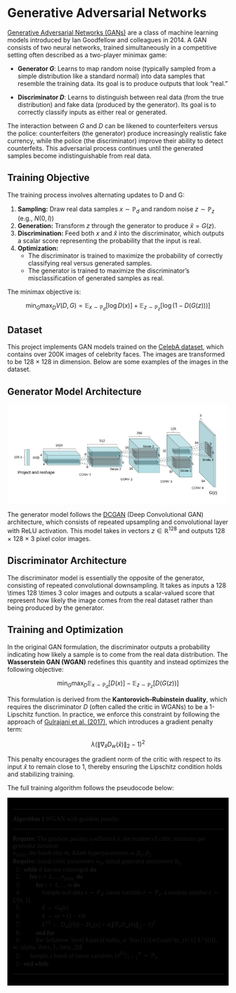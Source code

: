 # Generative Adversarial Networks

[Generative Adversarial Networks (GANs)](https://arxiv.org/pdf/1406.2661) are a class of machine learning models introduced by Ian Goodfellow and colleagues in 2014. A GAN consists of two neural networks, trained simultaneously in a competitive setting often described as a two-player minimax game:

- **Generator $G$**: Learns to map random noise (typically sampled from a simple distribution like a standard normal) into data samples that resemble the training data. Its goal is to produce outputs that look “real.”

- **Discriminator $D$**: Learns to distinguish between real data (from the true distribution) and fake data (produced by the generator). Its goal is to correctly classify inputs as either real or generated.

The interaction between $G$ and $D$ can be likened to counterfeiters versus the police: counterfeiters (the generator) produce increasingly realistic fake currency, while the police (the discriminator) improve their ability to detect counterfeits. This adversarial process continues until the generated samples become indistinguishable from real data.

## Training Objective

The training process involves alternating updates to D and G:

1. **Sampling:** Draw real data samples $x \sim \mathbb{P}_{d}$ and random noise $z \sim \mathbb{P}_z$ (e.g., $`N(0, I)`$)
2. **Generation:** Transform $z$ through the generator to produce $\hat{x} = G(z)$.
3. **Discrimination:** Feed both $x$ and $\hat{x}$ into the discriminator, which outputs a scalar score representing the probability that the input is real.
4. **Optimization:** 
    - The discriminator is trained to maximize the probability of correctly classifying real versus generated samples.
    - The generator is trained to maximize the discriminator’s misclassification of generated samples as real.

The minimax objective is:

```math
\min_G \max_D V(D, G) = \mathbb{E}_{x \sim \mathbb{P}_{d}}[\log D(x)] + \mathbb{E}_{z \sim \mathbb{P}_{z}}[\log (1 - D(G(z)))]
```

## Dataset

This project implements GAN models trained on the [CelebA dataset](https://mmlab.ie.cuhk.edu.hk/projects/CelebA.html), which contains over 200K images of celebrity faces. The images are transformed to be 128 $\times$ 128 in dimension. Below are some examples of the images in the dataset.

## Generator Model Architecture

![DCGAN Generator Architecture](graphics/DCGAN.PNG)

The generator model follows the [DCGAN](https://arxiv.org/pdf/1511.06434) (Deep Convolutional GAN) architecture, which consists of repeated upsampling and convolutional layer with ReLU activation. This model takes in vectors $z \in \mathbb{R}^{128}$ and outputs 128 $\times$ 128 $\times$ 3 pixel color images.

## Discriminator Architecture

The discriminator model is essentially the opposite of the generator, consisting of repeated convolutional downsampling. It takes as inputs a 128 \times 128 \times 3 color images and outputs a scalar-valued score that represent how likely the image comes from the real dataset rather than being produced by the generator.

## Training and Optimization

In the original GAN formulation, the discriminator outputs a probability indicating how likely a sample is to come from the real data distribution. The **Wasserstein GAN (WGAN)** redefines this quantity and instead optimizes the following objective:

```math
\min_G \max_D \mathbb{E}_{x \sim \mathbb{P}_{d}}[D(x)] - \mathbb{E}_{z \sim \mathbb{P}_{z}}[D(G(z))]
```
This formulation is derived from the **Kantorovich–Rubinstein duality**, which requires the discriminator $D$ (often called the critic in WGANs) to be a 1-Lipschitz function. In practice, we enforce this constraint by following the approach of [Gulrajani et al. (2017)](https://arxiv.org/pdf/1704.00028), which introduces a gradient penalty term:
```math
\lambda (\lVert\nabla_{\hat{x}} D_w(\hat{x})\lVert_2 - 1)^2
```

This penalty encourages the gradient norm of the critic with respect to its input $\hat{x}$ to remain close to 1, thereby ensuring the Lipschitz condition holds and stabilizing training.

The full training algorithm follows the pseudocode below:

<div style="border: 2px solid #000000; font-family: Computer Modern Roman; padding: 10px; background: #000000; display: inline-block; max-width: fit-content;">

---

**Algorithm 1** WGAN with graident penalty.

---

**Require:** The gradient penalty coefficeint $\lambda$, the number of critic iterations per generator iteration \
$n_{\text{critic}}$, the batch size $m$, Adam hyperparameters $\alpha$, $\beta_1$, $\beta_2$.\
**Require:** initial critic parameters $w_0$, initial generator parameters $\theta_0$.\
&nbsp;&nbsp;1: &nbsp;**while** $\theta$ has not converged **do**\
&nbsp;&nbsp;2: &nbsp;&nbsp;&nbsp;&nbsp;&nbsp;**for** $t = 1,...,n_{\text{critic}}$ **do**\
&nbsp;&nbsp;3: &nbsp;&nbsp;&nbsp;&nbsp;&nbsp;&nbsp;&nbsp;&nbsp;&nbsp;**for** $i = 1,...,m$ **do**\
&nbsp;&nbsp;4: &nbsp;&nbsp;&nbsp;&nbsp;&nbsp;&nbsp;&nbsp;&nbsp;&nbsp;&nbsp;&nbsp;&nbsp;&nbsp;Sample real data $`x \sim \mathbb{P}_d`$, latent variable $`z \sim \mathbb{P}_z`$, a random number $`\epsilon \sim U[0, 1]`$.\
&nbsp;&nbsp;5: &nbsp;&nbsp;&nbsp;&nbsp;&nbsp;&nbsp;&nbsp;&nbsp;&nbsp;&nbsp;&nbsp;&nbsp;&nbsp;$`\tilde{x} \leftarrow G_{\theta}(z)`$\
&nbsp;&nbsp;6: &nbsp;&nbsp;&nbsp;&nbsp;&nbsp;&nbsp;&nbsp;&nbsp;&nbsp;&nbsp;&nbsp;&nbsp;&nbsp;$`\hat{x} \leftarrow \epsilon x + (1 - \epsilon) \tilde{x}`$\
&nbsp;&nbsp;7: &nbsp;&nbsp;&nbsp;&nbsp;&nbsp;&nbsp;&nbsp;&nbsp;&nbsp;&nbsp;&nbsp;&nbsp;&nbsp;$`L^{(i)} \leftarrow D_w(\tilde(x)) - D_w(s) + \lambda (\lVert\nabla_{\hat{x}} D_w(\hat{x})\lVert_2 - 1)^2`$\
&nbsp;&nbsp;8: &nbsp;&nbsp;&nbsp;&nbsp;&nbsp;&nbsp;&nbsp;&nbsp;&nbsp;**end for**\
&nbsp;&nbsp;9: &nbsp;&nbsp;&nbsp;&nbsp;&nbsp;&nbsp;&nbsp;&nbsp;&nbsp;$`w \leftarrow \text{Adam}(\nabla_w \frac{1}{m}\sum^m_{i=1} L^{(i)}, w, \alpha, \beta_1, \beta_2)`$\
&nbsp;&nbsp;2: &nbsp;&nbsp;&nbsp;&nbsp;&nbsp;Sample a batch of latent variables $`\{z^{(i)}\}^m_{i=1} \sim \mathbb{P}_z`$.\
&nbsp;&nbsp;1: &nbsp;**end while**

---

</div>
